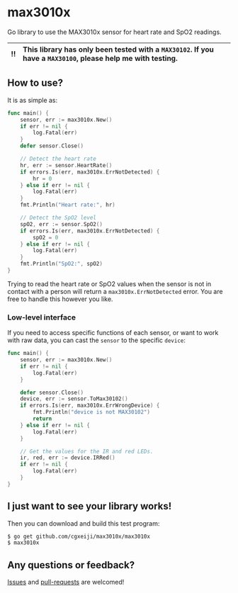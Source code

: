 # max3010x
Go library to use the MAX3010x sensor for heart rate and SpO2 readings.

| :bangbang: | **This library has only been tested with a `MAX30102`. If you have a `MAX30100`, please help me with testing.** |
| :---: | :--- |

## How to use?

It is as simple as:

```go
func main() {
    sensor, err := max3010x.New()
    if err != nil {
        log.Fatal(err)
    }
    defer sensor.Close()

    // Detect the heart rate
    hr, err := sensor.HeartRate()
    if errors.Is(err, max3010x.ErrNotDetected) {
        hr = 0
    } else if err != nil {
        log.Fatal(err)
    }
    fmt.Println("Heart rate:", hr)

    // Detect the SpO2 level
    spO2, err := sensor.SpO2()
    if errors.Is(err, max3010x.ErrNotDetected) {
        spO2 = 0
    } else if err != nil {
        log.Fatal(err)
    }
    fmt.Println("SpO2:", spO2)
}
```

Trying to read the heart rate or SpO2 values when the sensor is not in contact
with a person will return a `max3010x.ErrNotDetected` error. You are free to
handle this however you like.

### Low-level interface

If you need to access specific functions of each sensor, or want to work with
raw data, you can cast the `sensor` to the specific `device`:

```go
func main() {
    sensor, err := max3010x.New()
    if err != nil {
        log.Fatal(err)
    }

    defer sensor.Close()
    device, err := sensor.ToMax30102()
    if errors.Is(err, max3010x.ErrWrongDevice) {
        fmt.Println("device is not MAX30102")
        return
    } else if err != nil {
        log.Fatal(err)
    }

    // Get the values for the IR and red LEDs.
    ir, red, err := device.IRRed()
    if err != nil {
        log.Fatal(err)
    }
}
```

## I just want to see your library works!

Then you can download and build this test program:

```sh
$ go get github.com/cgxeiji/max3010x/max3010x
$ max3010x
```

## Any questions or feedback?

[Issues](https://github.com/cgxeiji/max3010x/issues/new) and
[pull-requests](https://github.com/cgxeiji/max3010x/pulls) are welcomed!
